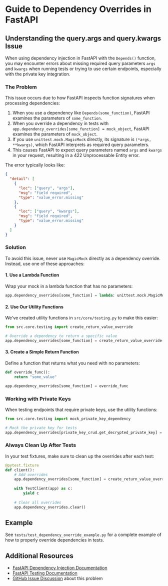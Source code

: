 # Guide to Dependency Overrides in FastAPI

## Understanding the query.args and query.kwargs Issue

When using dependency injection in FastAPI with the `Depends()` function, you may encounter errors about missing required query parameters `args` and `kwargs` when running tests or trying to use certain endpoints, especially with the private key integration.

### The Problem

This issue occurs due to how FastAPI inspects function signatures when processing dependencies:

1. When you use a dependency like `Depends(some_function)`, FastAPI examines the parameters of `some_function`.
2. When you override a dependency in tests with `app.dependency_overrides[some_function] = mock_object`, FastAPI examines the parameters of `mock_object`.
3. If you use `unittest.mock.MagicMock` directly, its signature is `(*args, **kwargs)`, which FastAPI interprets as required query parameters.
4. This causes FastAPI to expect query parameters named `args` and `kwargs` in your request, resulting in a 422 Unprocessable Entity error.

The error typically looks like:
```json
{
  "detail": [
    {
      "loc": ["query", "args"],
      "msg": "field required",
      "type": "value_error.missing"
    },
    {
      "loc": ["query", "kwargs"],
      "msg": "field required",
      "type": "value_error.missing"
    }
  ]
}
```

### Solution

To avoid this issue, never use `MagicMock` directly as a dependency override. Instead, use one of these approaches:

#### 1. Use a Lambda Function

Wrap your mock in a lambda function that has no parameters:

```python
app.dependency_overrides[some_function] = lambda: unittest.mock.MagicMock(return_value="some_value")
```

#### 2. Use Our Utility Functions

We've created utility functions in `src/core/testing.py` to make this easier:

```python
from src.core.testing import create_return_value_override

# Override a dependency to return a specific value
app.dependency_overrides[some_function] = create_return_value_override("some_value")
```

#### 3. Create a Simple Return Function

Define a function that returns what you need with no parameters:

```python
def override_func():
    return "some_value"

app.dependency_overrides[some_function] = override_func
```

### Working with Private Keys

When testing endpoints that require private keys, use the utility functions:

```python
from src.core.testing import mock_private_key_dependency

# Mock the private key for tests
app.dependency_overrides[private_key_crud.get_decrypted_private_key] = mock_private_key_dependency("test_private_key")
```

### Always Clean Up After Tests

In your test fixtures, make sure to clean up the overrides after each test:

```python
@pytest.fixture
def client():
    # Add overrides
    app.dependency_overrides[some_function] = create_return_value_override("some_value")
    
    with TestClient(app) as c:
        yield c
    
    # Clear all overrides
    app.dependency_overrides.clear()
```

## Example

See `tests/test_dependency_override_example.py` for a complete example of how to properly override dependencies in tests.

## Additional Resources

- [FastAPI Dependency Injection Documentation](https://fastapi.tiangolo.com/tutorial/dependencies/)
- [FastAPI Testing Documentation](https://fastapi.tiangolo.com/tutorial/testing/)
- [GitHub Issue Discussion](https://github.com/fastapi/fastapi/issues/3331) about this problem 